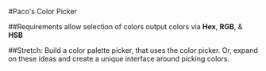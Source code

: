 #Paco's Color Picker

##Requirements
allow selection of colors
output colors via __Hex__, __RGB__, & __HSB__

##Stretch:
Build a color palette picker, that uses the color picker. Or, expand on these ideas and create a unique interface around picking colors.
